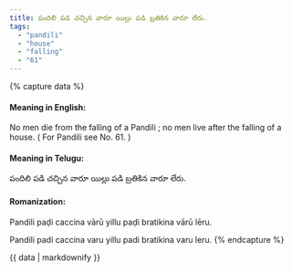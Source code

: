```yaml
---
title: పందిలి పడి చచ్చిన వారూ యిల్లు పడి బ్రతికిన వారూ లేరు.
tags:
  - "pandili"
  - "house"
  - "falling"
  - "61"
---
```


{% capture data %}
#### Meaning in English:
No men die from the falling of a Pandili ; no men live after the falling of a house.
( For Pandili see No. 61. )

#### Meaning in Telugu:
పందిలి పడి చచ్చిన వారూ యిల్లు పడి బ్రతికిన వారూ లేరు.

#### Romanization:
Pandili paḍi caccina vārū yillu paḍi bratikina vārū lēru.

Pandili padi caccina varu yillu padi bratikina varu leru.
{% endcapture %}

{{ data | markdownify }}

